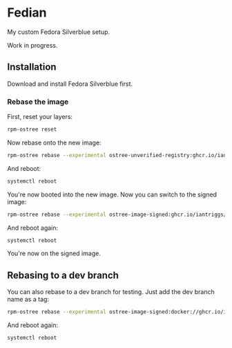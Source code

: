 # Fedian

My custom Fedora Silverblue setup.

Work in progress.

## Installation

Download and install Fedora Silverblue first.

### Rebase the image

First, reset your layers:

```bash
rpm-ostree reset
```

Now rebase onto the new image:

```bash
rpm-ostree rebase --experimental ostree-unverified-registry:ghcr.io/iantriggs/fedian
```

And reboot:

```bash
systemctl reboot
```

You're now booted into the new image. Now you can switch to the signed image:

```bash
rpm-ostree rebase --experimental ostree-image-signed:ghcr.io/iantriggs/fedian
```

And reboot again:

```bash
systemctl reboot
```

You're now on the signed image.

## Rebasing to a dev branch

You can also rebase to a dev branch for testing. Just add the dev branch name as a tag:

```bash
rpm-ostree rebase --experimental ostree-image-signed:docker://ghcr.io/iantriggs/fedian:dev-signing
```

And reboot again:

```bash
systemctl reboot
```
